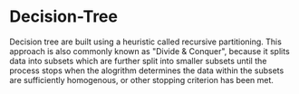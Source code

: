 # Decision-Tree
Decision tree are built using a heuristic called recursive partitioning. This approach is also commonly known as "Divide &amp; Conquer", because it splits data into subsets which are further split into smaller subsets until the process stops when the alogrithm determines the data within the subsets are sufficiently homogenous, or other stopping criterion has been met.

